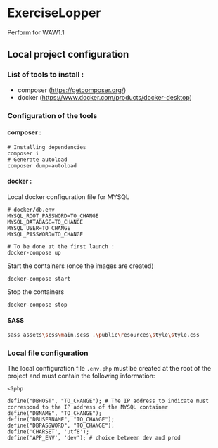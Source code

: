 # ExerciseLopper

Perform for WAW1.1

## Local project configuration

### List of tools to install :

- composer (https://getcomposer.org/)
- docker (https://www.docker.com/products/docker-desktop)

### Configuration of the tools

#### composer :

```
# Installing dependencies
composer i
# Generate autoload
composer dump-autoload
```

#### docker :

Local docker configuration file for MYSQL

```
# docker/db.env
MYSQL_ROOT_PASSWORD=TO_CHANGE
MYSQL_DATABASE=TO_CHANGE
MYSQL_USER=TO_CHANGE
MYSQL_PASSWORD=TO_CHANGE
```

```
# To be done at the first launch :
docker-compose up
```

Start the containers (once the images are created)

```
docker-compose start
```

Stop the containers

```
docker-compose stop
```

#### SASS
```sh
sass assets\scss\main.scss .\public\resources\style\style.css
```

### Local file configuration

The local configuration file `.env.php` must be created at the root of the project and must contain the following information:

```
<?php

define("DBHOST", "TO_CHANGE"); # The IP address to indicate must correspond to the IP address of the MYSQL container
define("DBNAME", "TO_CHANGE");
define("DBUSERNAME", "TO_CHANGE");
define("DBPASSWORD", "TO_CHANGE");
define('CHARSET', 'utf8');
define('APP_ENV', 'dev'); # choice between dev and prod
```


